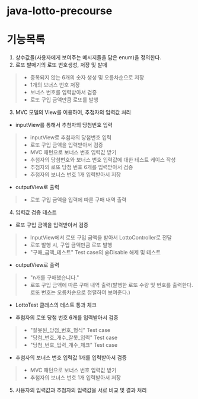 # java-lotto-precourse

# 기능목록
1. 상수값들(사용자에게 보여주는 메시지들을 담은 enum)을 정의한다.
2. 로또 발매기의 로또 번호생성, 저장 및 발매
>- 중복되지 않는 6개의 숫자 생성 및 오름차순으로 저장
>- 1개의 보너스 번호 저장
>- 보너스 번호를 입력받아서 검증
>- 로또 구입 금액만큼 로또를 발행
3. MVC 모델의 View를 이용하여, 추첨자의 입력값 처리
-  inputView를 통해서 추첨자의 당첨번호 입력
> - inputView로 추첨자의 당첨번호 입력
> - 로또 구입 금액을 입력받아서 검증
> - MVC 패턴으로 보너스 번호 입력값 받기
> - 추첨자의 당첨번호와 보너스 번호 입력값에 대한 테스트 케이스 작성
> - 추첨자의 로또 당첨 번호 6개를 입력받아서 검증
> - 추첨자의 보너스 번호 1개 입력받아서 저장

-  outputView로 출력
> - 로또 구입 금액을 입력에 따른 구매 내역 출력

4. 입력값 검증 테스트
- 로또 구입 금액을 입력받아서 검증
> - InputView에서 로또 구입 금액을 받아서 LottoController로 전달
> - 로또 발행 시, 구입 금액만큼 로또 발행
> - "구매_금액_테스트" Test case의 @Disable 해제 및 테스트

- outputView로 출력
> - "n개를 구매했습니다."
> - 로또 구입 금액에 따른 구매 내역 출력(발행한 로또 수량 및 번호를 출력한다. 로또 번호는 오름차순으로 정렬하여 보여준다.)

- LottoTest 클래스의 테스트 통과 체크

- 추첨자의 로또 당첨 번호 6개를 입력받아서 검증
> - "잘못된_당첨_번호_형식" Test case
> - "당첨_번호_개수_잘못_입력" Test case
> - "당첨_번호_입력_개수_체크" Test case

- 추첨자의 보너스 번호 입력값 1개를 입력받아서 검증
> - MVC 패턴으로 보너스 번호 입력값 받기
> - 추첨자의 보너스 번호 1개 입력받아서 저장

5. 사용자의 입력값과 추첨자의 입력값을 서로 비교 및 결과 처리